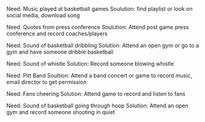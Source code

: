 Need: Music played at basketball games Soulution: find playlist or look on social media, download song  

Need: Quotes from press conference Soulution: Attend post game press conference and record coaches/players  

Need: Sound of basketball dribbling Solution: Attend an open gym or go to a gym and have someone dribble basketball  

Need: Sound of whistle Solution: Record someone blowing whistle  

Need: Pitt Band Soultion: Attend a band concert or game to record music, email director to get permission  

Need: Fans cheering Solution: Attend game to record and listen to fans  

Need: Sound of basketball going through hoop Solution: Attend an open gym and record someone shooting in quiet  
